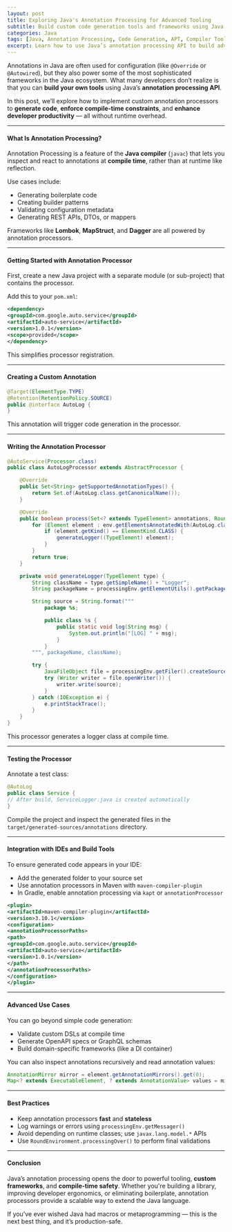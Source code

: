 ```yaml
---
layout: post
title: Exploring Java's Annotation Processing for Advanced Tooling
subtitle: Build custom code generation tools and frameworks using Java’s annotation processing API
categories: Java
tags: [Java, Annotation Processing, Code Generation, APT, Compiler Tools, Reflection]
excerpt: Learn how to use Java’s annotation processing API to build advanced compile-time tools. Generate source code, perform validation, and enhance your development workflow with custom annotations.
---
```

Annotations in Java are often used for configuration (like `@Override` or `@Autowired`), but they also power some of the most sophisticated frameworks in the Java ecosystem. What many developers don’t realize is that you can **build your own tools** using Java’s **annotation processing API**.

In this post, we’ll explore how to implement custom annotation processors to **generate code**, **enforce compile-time constraints**, and **enhance developer productivity** — all without runtime overhead.

---

#### What Is Annotation Processing?

Annotation Processing is a feature of the **Java compiler** (`javac`) that lets you inspect and react to annotations at **compile time**, rather than at runtime like reflection.

Use cases include:
- Generating boilerplate code
- Creating builder patterns
- Validating configuration metadata
- Generating REST APIs, DTOs, or mappers

Frameworks like **Lombok**, **MapStruct**, and **Dagger** are all powered by annotation processors.

---

#### Getting Started with Annotation Processor

First, create a new Java project with a separate module (or sub-project) that contains the processor.

Add this to your `pom.xml`:

```xml
<dependency>
<groupId>com.google.auto.service</groupId>
<artifactId>auto-service</artifactId>
<version>1.0.1</version>
<scope>provided</scope>
</dependency>
```

This simplifies processor registration.

---

#### Creating a Custom Annotation

```java
@Target(ElementType.TYPE)
@Retention(RetentionPolicy.SOURCE)
public @interface AutoLog {
}
```

This annotation will trigger code generation in the processor.

---

#### Writing the Annotation Processor

```java
@AutoService(Processor.class)
public class AutoLogProcessor extends AbstractProcessor {

    @Override
    public Set<String> getSupportedAnnotationTypes() {
        return Set.of(AutoLog.class.getCanonicalName());
    }

    @Override
    public boolean process(Set<? extends TypeElement> annotations, RoundEnvironment env) {
        for (Element element : env.getElementsAnnotatedWith(AutoLog.class)) {
            if (element.getKind() == ElementKind.CLASS) {
                generateLogger((TypeElement) element);
            }
        }
        return true;
    }

    private void generateLogger(TypeElement type) {
        String className = type.getSimpleName() + "Logger";
        String packageName = processingEnv.getElementUtils().getPackageOf(type).toString();

        String source = String.format("""
            package %s;

            public class %s {
                public static void log(String msg) {
                    System.out.println("[LOG] " + msg);
                }
            }
        """, packageName, className);

        try {
            JavaFileObject file = processingEnv.getFiler().createSourceFile(packageName + "." + className);
            try (Writer writer = file.openWriter()) {
                writer.write(source);
            }
        } catch (IOException e) {
            e.printStackTrace();
        }
    }
}
```

This processor generates a logger class at compile time.

---

#### Testing the Processor

Annotate a test class:

```java
@AutoLog
public class Service {
// After build, ServiceLogger.java is created automatically
}
```

Compile the project and inspect the generated files in the `target/generated-sources/annotations` directory.

---

#### Integration with IDEs and Build Tools

To ensure generated code appears in your IDE:
- Add the generated folder to your source set
- Use annotation processors in Maven with `maven-compiler-plugin`
- In Gradle, enable annotation processing via `kapt` or `annotationProcessor`

```xml
<plugin>
<artifactId>maven-compiler-plugin</artifactId>
<version>3.10.1</version>
<configuration>
<annotationProcessorPaths>
<path>
<groupId>com.google.auto.service</groupId>
<artifactId>auto-service</artifactId>
<version>1.0.1</version>
</path>
</annotationProcessorPaths>
</configuration>
</plugin>
```

---

#### Advanced Use Cases

You can go beyond simple code generation:
- Validate custom DSLs at compile time
- Generate OpenAPI specs or GraphQL schemas
- Build domain-specific frameworks (like a DI container)

You can also inspect annotations recursively and read annotation values:

```java
AnnotationMirror mirror = element.getAnnotationMirrors().get(0);
Map<? extends ExecutableElement, ? extends AnnotationValue> values = mirror.getElementValues();
```

---

#### Best Practices

- Keep annotation processors **fast** and **stateless**
- Log warnings or errors using `processingEnv.getMessager()`
- Avoid depending on runtime classes; use `javax.lang.model.*` APIs
- Use `RoundEnvironment.processingOver()` to perform final validations

---

#### Conclusion

Java’s annotation processing opens the door to powerful tooling, **custom frameworks**, and **compile-time safety**. Whether you're building a library, improving developer ergonomics, or eliminating boilerplate, annotation processors provide a scalable way to extend the Java language.

If you’ve ever wished Java had macros or metaprogramming — this is the next best thing, and it’s production-safe.
